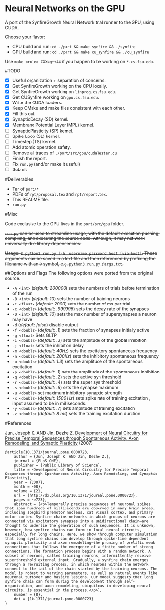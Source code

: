 Neural Networks on the GPU
===

A port of the SynfireGrowth Neural Network trial runner to the GPU, using CUDA.

Choose your flavor:

- CPU build and run: `cd ./port && make synfire && ./synfire`
- GPU build and run: `cd ./port && make cu_synfire && ./cu_synfire`

Use `make <rule> CXX=g++44` if you happen to be working on `*.cs.fsu.edu`.

#TODO

- [x] Useful organization + separation of concerns.
- [x] Get SynfireGrowth working on the CPU locally.
- [x] Get SynfireGrowth working on `linprog.cs.fsu.edu`.
- [x] Get CUSynfire working on `gpu.cs.fsu.edu`.
- [x] Write the CUDA loaders.
- [x] Keep CMake and make files consistent with each other.
- [x] Fill this out.
- [x] SynapticDecay (SD) kernel.
- [x] Membrane Potential Layer (MPL) kernel.
- [ ] SynapticPlasticity (SP) kernel.
- [ ] Spike Loop (SL) kernel.
- [ ] Timestep (TS) kernel.
- [ ] Add atomic operation safety.
- [ ] Remove all traces of `./port/src/gpu/cudaTester.cu`
- [ ] Finish the report.
- [ ] Fix `run.py` (and/or make it useful)
- [ ] Submit

#Deliverables

- Tar of `port/*`
- PDFs of `rpt/proposal.tex` and `rpt/report.tex`.
- This README file.
- `run.py`

#Misc

Code exclusive to the GPU lives in the `port/src/gpu` folder.

~~`run.py` can be used to streamline usage, with the default execution pushing, compiling, and executing the source code. Although, it may not work universally due library dependencies.~~

~~Usage: `$ python3 run.py [-h] username password host [via-host]`. These arguments can be saved in a text file and then referenced by prefixing the filename with an `@` symbol, e.g. `python3 run.py @args.txt`.~~

##Options and Flags
The following options were ported from the original source.

- `-A <int>` (*default: 200000*) sets the numbers of trials before termination of the run 
- `-B <int>` (*default: 10*) sets the number of training neurons 
- `-C <float>` (*default: 2000*) sets the number of ms per trial 
- `-c <double>` (*default: .999996*) sets the decay rate of the synapses 
- `-D <int>` (*default: 10*) sets the max number of supersynapses a neuron may have
- `-d` (*default: false*) disable output
- `-f <double>` (*default: .1*) sets the fraction of synapses initially active 
- `-g <float>` Sets GLTP
- `-i <double>` (*default: .3*) sets the amplitude of the global inhibition 
- `-j <float>` sets the inhibition delay
- `-m <double>` (*default: 40Hz*) sets the excitatory spontaneous frequency 
- `-n <double>` (*default: 200Hz*) sets the inhibitory spontaneous frequency 
- `-o <double>` (*default: 1.3*) sets the amplitude of the spontaneous excitation 
- `-p <double>` (*default: .1*) sets the amplitude of the spontaneous inhibition 
- `-q <double>` (*default: .2*) sets the active syn threshold 
- `-r <double>` (*default: .4*) sets the super syn threshold 
- `-s <double>` (*default: .6*) sets the synapse maximum 
- `-u <double>` set maximum inhibitory synaptic strength
- `-x <double>` (*default: 1500 Hz*) sets spike rate of training excitation , input assumed to be in milliseconds.
- `-y <double>` (*default: .7*) sets amplitude of training excitation 
- `-z <double>` (*default: 8 ms*) sets the training excitation duration 

#References

Jun, Joseph K. AND Jin, Dezhe Z. [Development of Neural Circuitry for Precise Temporal Sequences through Spontaneous Activity, Axon Remodeling, and Synaptic Plasticity](http://dx.plos.org/10.1371/journal.pone.0000723) (2007)

```
@article{10.1371/journal.pone.0000723,
    author = {Jun, Joseph K. AND Jin, Dezhe Z.},
    journal = {PLoS ONE},
    publisher = {Public Library of Science},
    title = {Development of Neural Circuitry for Precise Temporal Sequences through Spontaneous Activity, Axon Remodeling, and Synaptic Plasticity},
    year = {2007},
    month = {08},
    volume = {2},
    url = {http://dx.plos.org/10.1371/journal.pone.0000723},
    pages = {e723},
    abstract = {<p>Temporally precise sequences of neuronal spikes that span hundreds of milliseconds are observed in many brain areas, including songbird premotor nucleus, cat visual cortex, and primary motor cortex. Synfire chains—networks in which groups of neurons are connected via excitatory synapses into a unidirectional chain—are thought to underlie the generation of such sequences. It is unknown, however, how synfire chains can form in local neural circuits, especially for long chains. Here, we show through computer simulation that long synfire chains can develop through spike-time dependent synaptic plasticity and axon remodeling—the pruning of prolific weak connections that follows the emergence of a finite number of strong connections. The formation process begins with a random network. A subset of neurons, called training neurons, intermittently receive superthreshold external input. Gradually, a synfire chain emerges through a recruiting process, in which neurons within the network connect to the tail of the chain started by the training neurons. The model is robust to varying parameters, as well as natural events like neuronal turnover and massive lesions. Our model suggests that long synfire chain can form during the development through self-organization, and axon remodeling, ubiquitous in developing neural circuits, is essential in the process.</p>},
    number = {8},
    doi = {10.1371/journal.pone.0000723}
}
```
